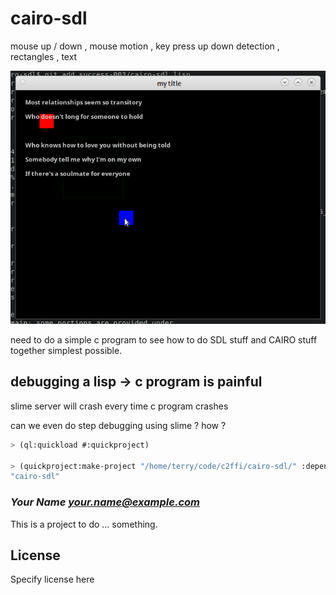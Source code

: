 # cairo-sdl

mouse up / down , mouse motion , key press up down detection , rectangles , text 


![sdl and cairo together](./success-screenshot-2024-04-17.png)

need to do a simple c program to see how to do SDL stuff and CAIRO stuff together simplest possible.


## debugging a lisp -> c program is painful

slime server will crash every time c program crashes

can we even do step debugging using slime ? how ?


```lisp
> (ql:quickload #:quickproject)

> (quickproject:make-project "/home/terry/code/c2ffi/cairo-sdl/" :depends-on '(uiop cffi))
"cairo-sdl"
```



### _Your Name <your.name@example.com>_

This is a project to do ... something.

## License

Specify license here

